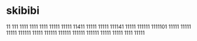 # skibibi
11
111
1111
1111
1111
11111
11111
11411
11111
11111
111141
11111
111111
1111101
11111
11111
11111
111111
11111
111111
111111
111111
111111
11111
11111
1111
11111
